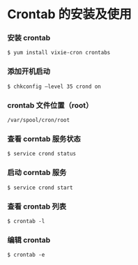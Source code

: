 # Crontab 的安装及使用

### 安装 crontab
```
$ yum install vixie-cron crontabs
```
### 添加开机启动
```
$ chkconfig –level 35 crond on
```
### crontab 文件位置（root）
```
/var/spool/cron/root
```
### 查看 corntab 服务状态
```
$ service crond status
```
### 启动 corntab 服务
```
$ service crond start
```
### 查看 crontab 列表
```
$ crontab -l
```
### 编辑 crontab
```
$ crontab -e
```
